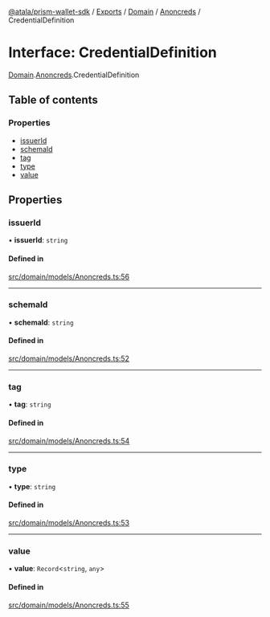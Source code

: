 [@atala/prism-wallet-sdk](../README.md) / [Exports](../modules.md) / [Domain](../modules/Domain.md) / [Anoncreds](../modules/Domain.Anoncreds.md) / CredentialDefinition

# Interface: CredentialDefinition

[Domain](../modules/Domain.md).[Anoncreds](../modules/Domain.Anoncreds.md).CredentialDefinition

## Table of contents

### Properties

- [issuerId](Domain.Anoncreds.CredentialDefinition.md#issuerid)
- [schemaId](Domain.Anoncreds.CredentialDefinition.md#schemaid)
- [tag](Domain.Anoncreds.CredentialDefinition.md#tag)
- [type](Domain.Anoncreds.CredentialDefinition.md#type)
- [value](Domain.Anoncreds.CredentialDefinition.md#value)

## Properties

### issuerId

• **issuerId**: `string`

#### Defined in

[src/domain/models/Anoncreds.ts:56](https://github.com/input-output-hk/atala-prism-wallet-sdk-ts/blob/f8f2652/src/domain/models/Anoncreds.ts#L56)

___

### schemaId

• **schemaId**: `string`

#### Defined in

[src/domain/models/Anoncreds.ts:52](https://github.com/input-output-hk/atala-prism-wallet-sdk-ts/blob/f8f2652/src/domain/models/Anoncreds.ts#L52)

___

### tag

• **tag**: `string`

#### Defined in

[src/domain/models/Anoncreds.ts:54](https://github.com/input-output-hk/atala-prism-wallet-sdk-ts/blob/f8f2652/src/domain/models/Anoncreds.ts#L54)

___

### type

• **type**: `string`

#### Defined in

[src/domain/models/Anoncreds.ts:53](https://github.com/input-output-hk/atala-prism-wallet-sdk-ts/blob/f8f2652/src/domain/models/Anoncreds.ts#L53)

___

### value

• **value**: `Record`\<`string`, `any`\>

#### Defined in

[src/domain/models/Anoncreds.ts:55](https://github.com/input-output-hk/atala-prism-wallet-sdk-ts/blob/f8f2652/src/domain/models/Anoncreds.ts#L55)
